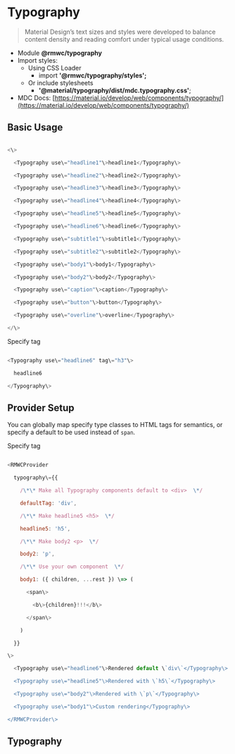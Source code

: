 Typography
==========

> Material Design’s text sizes and styles were developed to balance content density and reading comfort under typical usage conditions.

*   Module **@rmwc/typography**
*   Import styles:
    *   Using CSS Loader
        *   import **'@rmwc/typography/styles';**
    *   Or include stylesheets
        *   **'@material/typography/dist/mdc.typography.css'**;
*   MDC Docs: [https://material.io/develop/web/components/typography/](https://material.io/develop/web/components/typography/)

Basic Usage
-----------

```js

<\>

  <Typography use\="headline1"\>headline1</Typography\>

  <Typography use\="headline2"\>headline2</Typography\>

  <Typography use\="headline3"\>headline3</Typography\>

  <Typography use\="headline4"\>headline4</Typography\>

  <Typography use\="headline5"\>headline5</Typography\>

  <Typography use\="headline6"\>headline6</Typography\>

  <Typography use\="subtitle1"\>subtitle1</Typography\>

  <Typography use\="subtitle2"\>subtitle2</Typography\>

  <Typography use\="body1"\>body1</Typography\>

  <Typography use\="body2"\>body2</Typography\>

  <Typography use\="caption"\>caption</Typography\>

  <Typography use\="button"\>button</Typography\>

  <Typography use\="overline"\>overline</Typography\>

</\>


```

Specify tag

```js

<Typography use\="headline6" tag\="h3"\>

  headline6

</Typography\>


```

Provider Setup
--------------

You can globally map specify type classes to HTML tags for semantics, or specify a default to be used instead of `span`.

Specify tag

```js

<RMWCProvider

  typography\={{

    /\*\* Make all Typography components default to <div>  \*/

    defaultTag: 'div',

    /\*\* Make headline5 <h5>  \*/

    headline5: 'h5',

    /\*\* Make body2 <p>  \*/

    body2: 'p',

    /\*\* Use your own component  \*/

    body1: ({ children, ...rest }) \=> (

      <span\>

        <b\>{children}!!!</b\>

      </span\>

    )

  }}

\>

  <Typography use\="headline6"\>Rendered default \`div\`</Typography\>

  <Typography use\="headline5"\>Rendered with \`h5\`</Typography\>

  <Typography use\="body2"\>Rendered with \`p\`</Typography\>

  <Typography use\="body1"\>Custom rendering</Typography\>

</RMWCProvider\>


```

Typography
----------